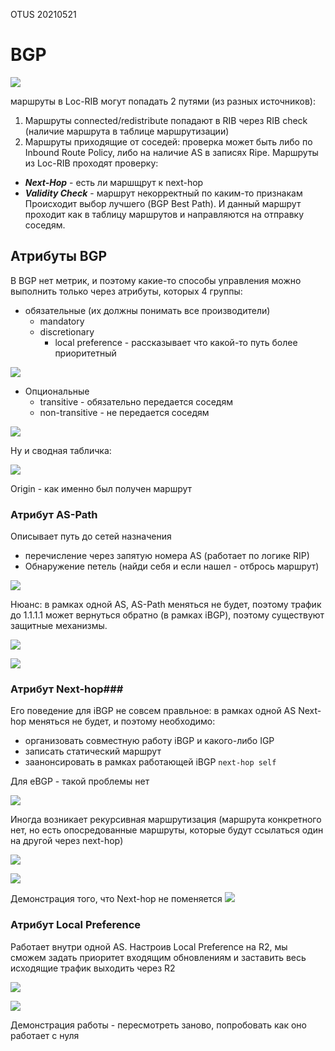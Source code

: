 OTUS 20210521

# BGP #

![](pictures/01.jpg)

маршруты в Loc-RIB могут попадать 2 путями (из разных источников):
   1. Маршруты connected/redistribute  попадают в RIB через RIB check (наличие маршрута в таблице маршрутизации)
   2. Маршруты приходящие от соседей: проверка может быть либо по Inbound Route Policy, либо на наличие AS в записях Ripe.
Маршруты из Loc-RIB проходят проверку: 
   - ___Next-Hop___ - есть ли маршщрут к next-hop
   - ___Validity Check___ - маршрут некорректный по каким-то признакам
Происходит выбор лучшего (BGP Best Path). И данный маршрут проходит как в таблицу маршрутов и направляются на отправку соседям.

## Атрибуты BGP  ##

В BGP нет метрик, и поэтому какие-то способы управления можно выполнить только через атрибуты, которых 4 группы:
- обязательные (их должны понимать все производители)
   - mandatory
   - discretionary
      - local preference - рассказывает что какой-то путь более приоритетный

![](pictures/03.jpg)   

- Опциональные
   - transitive  - обязательно передается соседям
   - non-transitive - не передается соседям

![](pictures/04.jpg)

Ну и сводная табличка:

![](pictures/05.jpg)

Origin - как именно был получен маршрут

### Атрибут AS-Path ###
Описывает путь до сетей назначения
- перечисление через запятую номера AS (работает по логике RIP)
- Обнаружение петель (найди себя и если нашел - отбрось маршрут)

![](pictures/06.jpg)

Нюанс: в рамках одной AS, AS-Path меняться не будет, поэтому трафик до 1.1.1.1 может вернуться обратно (в рамках iBGP), поэтому существуют защитные механизмы.

![](pictures/07.jpg)

![](pictures/08.jpg)

### Атрибут Next-hop###
Его поведение для iBGP не совсем правльное: в рамках одной AS Next-hop  меняться не будет, и поэтому необходимо:
- организовать совместную работу iBGP и какого-либо IGP
- записать статический маршрут
- заанонсировать в рамках работающей iBGP ```next-hop self```

Для eBGP - такой проблемы нет

![](pictures/09.jpg)

Иногда возникает рекурсивная маршрутизация (маршрута конкретного нет, но есть опосредованные маршруты, которые будут ссылаться один на другой через next-hop)

![](pictures/10.jpg)

![](pictures/11.jpg)

Демонстрация того, что Next-hop не поменяется
![](pictures/12.jpg)

### Атрибут Local Preference ###
Работает внутри одной AS.  Настроив Local Preference на R2, мы сможем задать приоритет входящим обновлениям и заставить весь исходящие трафик выходить через R2

![](pictures/14.jpg)

![](pictures/13.jpg)

Демонстрация работы - пересмотреть заново, попробовать как оно работает с нуля